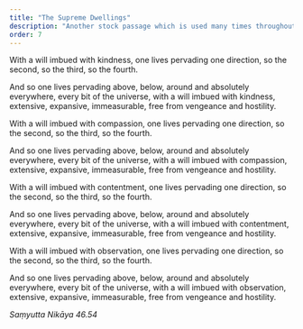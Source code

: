 ```yaml
---
title: "The Supreme Dwellings"
description: "Another stock passage which is used many times throughout the cannon is the description of the four 'supreme dwellings.'"
order: 7
---
```


With a will imbued with kindness, one lives pervading one direction, so the second, so the third, so the fourth.

And so one lives pervading above, below, around and absolutely everywhere, every bit of the universe, with a will imbued with kindness, extensive, expansive, immeasurable, free from vengeance and hostility.

With a will imbued with compassion, one lives pervading one direction, so the second, so the third, so the fourth.

And so one lives pervading above, below, around and absolutely everywhere, every bit of the universe, with a will imbued with compassion, extensive, expansive, immeasurable, free from vengeance and hostility.

With a will imbued with contentment, one lives pervading one direction, so the second, so the third, so the fourth.

And so one lives pervading above, below, around and absolutely everywhere, every bit of the universe, with a will imbued with contentment, extensive, expansive, immeasurable, free from vengeance and hostility.

With a will imbued with observation, one lives pervading one direction, so the second, so the third, so the fourth.

And so one lives pervading above, below, around and absolutely everywhere, every bit of the universe, with a will imbued with observation, extensive, expansive, immeasurable, free from vengeance and hostility.

_Saṃyutta Nikāya 46.54_
